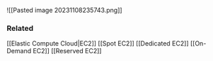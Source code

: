 ![[Pasted image 20231108235743.png]]
### Related
[[Elastic Compute Cloud|EC2]]
[[Spot EC2]]
[[Dedicated EC2]]
[[On-Demand EC2]]
[[Reserved EC2]]